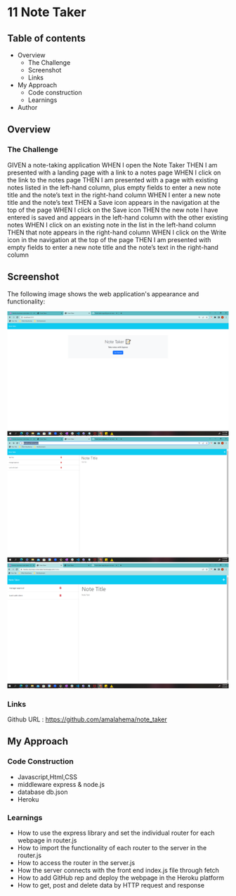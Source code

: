 # 11 Note Taker
## Table of contents
- Overview
    - The Challenge
    - Screenshot
    - Links
- My Approach
    - Code construction
    - Learnings
- Author
## Overview

### The Challenge

GIVEN a note-taking application
WHEN I open the Note Taker
THEN I am presented with a landing page with a link to a notes page
WHEN I click on the link to the notes page
THEN I am presented with a page with existing notes listed in the left-hand column, plus empty fields to enter a new note title and the note’s text in the right-hand column
WHEN I enter a new note title and the note’s text
THEN a Save icon appears in the navigation at the top of the page
WHEN I click on the Save icon
THEN the new note I have entered is saved and appears in the left-hand column with the other existing notes
WHEN I click on an existing note in the list in the left-hand column
THEN that note appears in the right-hand column
WHEN I click on the Write icon in the navigation at the top of the page
THEN I am presented with empty fields to enter a new note title and the note’s text in the right-hand column

## Screenshot

The following image shows the web application's appearance and functionality:

![display the front page](./Assets/frontindexpage.PNG)
![display the url in the localhost](./Assets/localhost.PNG)
![deploy the url in Heroku](./Assets/deployedurlinHeroku.PNG)


### Links
Github URL : https://github.com/amalahema/note_taker


## My Approach

### Code Construction
- Javascript,Html,CSS 
- middleware express & node.js 
- database db.json
- Heroku

### Learnings

  - How to use the express library and set the individual router for each webpage in router.js
  - How to import the functionality of each router to the server in the router.js
  - How to access the router in the server.js
  - How the server connects with the front end index.js  file through fetch 
  - How to add GitHub rep and deploy the webpage in the Heroku platform
  - How to  get, post and delete data by HTTP request and response
  
